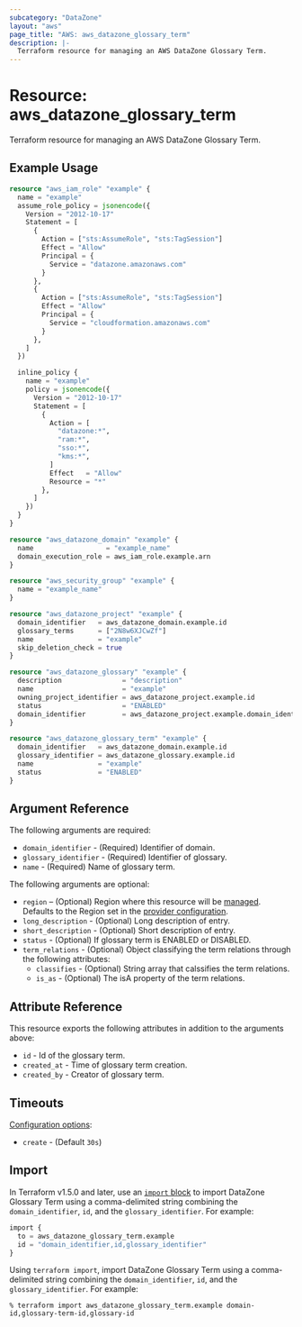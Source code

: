 ```yaml
---
subcategory: "DataZone"
layout: "aws"
page_title: "AWS: aws_datazone_glossary_term"
description: |-
  Terraform resource for managing an AWS DataZone Glossary Term.
---
```

# Resource: aws_datazone_glossary_term

Terraform resource for managing an AWS DataZone Glossary Term.

## Example Usage

```terraform
resource "aws_iam_role" "example" {
  name = "example"
  assume_role_policy = jsonencode({
    Version = "2012-10-17"
    Statement = [
      {
        Action = ["sts:AssumeRole", "sts:TagSession"]
        Effect = "Allow"
        Principal = {
          Service = "datazone.amazonaws.com"
        }
      },
      {
        Action = ["sts:AssumeRole", "sts:TagSession"]
        Effect = "Allow"
        Principal = {
          Service = "cloudformation.amazonaws.com"
        }
      },
    ]
  })

  inline_policy {
    name = "example"
    policy = jsonencode({
      Version = "2012-10-17"
      Statement = [
        {
          Action = [
            "datazone:*",
            "ram:*",
            "sso:*",
            "kms:*",
          ]
          Effect   = "Allow"
          Resource = "*"
        },
      ]
    })
  }
}

resource "aws_datazone_domain" "example" {
  name                  = "example_name"
  domain_execution_role = aws_iam_role.example.arn
}

resource "aws_security_group" "example" {
  name = "example_name"
}

resource "aws_datazone_project" "example" {
  domain_identifier   = aws_datazone_domain.example.id
  glossary_terms      = ["2N8w6XJCwZf"]
  name                = "example"
  skip_deletion_check = true
}

resource "aws_datazone_glossary" "example" {
  description               = "description"
  name                      = "example"
  owning_project_identifier = aws_datazone_project.example.id
  status                    = "ENABLED"
  domain_identifier         = aws_datazone_project.example.domain_identifier
}

resource "aws_datazone_glossary_term" "example" {
  domain_identifier   = aws_datazone_domain.example.id
  glossary_identifier = aws_datazone_glossary.example.id
  name                = "example"
  status              = "ENABLED"
}
```

## Argument Reference

The following arguments are required:

* `domain_identifier` - (Required) Identifier of domain.
* `glossary_identifier` - (Required) Identifier of glossary.
* `name` - (Required) Name of glossary term.

The following arguments are optional:

* `region` – (Optional) Region where this resource will be [managed](https://docs.aws.amazon.com/general/latest/gr/rande.html#regional-endpoints). Defaults to the Region set in the [provider configuration](https://registry.terraform.io/providers/hashicorp/aws/latest/docs#aws-configuration-reference).
* `long_description` - (Optional) Long description of entry.
* `short_description` - (Optional) Short description of entry.
* `status` - (Optional) If glossary term is ENABLED or DISABLED.
* `term_relations` - (Optional) Object classifying the term relations through the following attributes:
    * `classifies` - (Optional) String array that calssifies the term relations.
    * `is_as` - (Optional) The isA property of the term relations.

## Attribute Reference

This resource exports the following attributes in addition to the arguments above:

* `id` - Id of the glossary term.
* `created_at` - Time of glossary term creation.
* `created_by` - Creator of glossary term.

## Timeouts

[Configuration options](https://developer.hashicorp.com/terraform/language/resources/syntax#operation-timeouts):

* `create` - (Default `30s`)

## Import

In Terraform v1.5.0 and later, use an [`import` block](https://developer.hashicorp.com/terraform/language/import) to import DataZone Glossary Term using a comma-delimited string combining the `domain_identifier`, `id`, and the `glossary_identifier`. For example:

```terraform
import {
  to = aws_datazone_glossary_term.example
  id = "domain_identifier,id,glossary_identifier"
}
```

Using `terraform import`, import DataZone Glossary Term using a comma-delimited string combining the `domain_identifier`, `id`, and the `glossary_identifier`. For example:

```console
% terraform import aws_datazone_glossary_term.example domain-id,glossary-term-id,glossary-id
```
